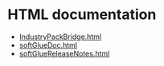 # HTML documentation

* [IndustryPackBridge.html](IndustryPackBridge.md)
* [softGlueDoc.html](softGlueDoc.md)
* [softGlueReleaseNotes.html](softGlueReleaseNotes.md)
